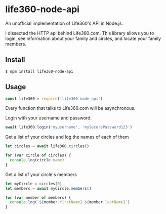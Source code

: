 # life360-node-api

An unofficial implementation of Life360's API in Node.js.

I dissected the HTTP api behind Life360.com. This library allows you to login, see information about your family and circles, and locate your family members.

## Install

```console
$ npm install life360-node-api
```

## Usage

```js
const life360 = require('life360-node-api')
```

Every function that talks to Life360.com will be asynchronous.

Login with your username and password.

```js
await life360.login('myusername', 'mySecurePassword123')
```

Get a list of your circles and log the names of each of them

```js
let circles = await life360.circles()

for (var circle of circles) {
  console.log(circle.name)
}
```

Get a list of your circle's members

```js
let myCircle = circles[0]
let members = await myCircle.members()

for (var member of members) {
  console.log(`${member.firstName} ${member.lastName}`)
}
```
